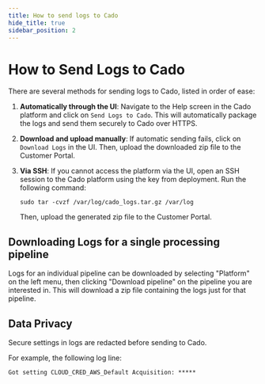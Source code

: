 ```yaml
---
title: How to send logs to Cado
hide_title: true
sidebar_position: 2
---
```


# How to Send Logs to Cado

There are several methods for sending logs to Cado, listed in order of ease:

1. **Automatically through the UI**: Navigate to the Help screen in the Cado platform and click on `Send Logs to Cado`. This will automatically package the logs and send them securely to Cado over HTTPS.
  
2. **Download and upload manually**: If automatic sending fails, click on `Download Logs` in the UI. Then, upload the downloaded zip file to the Customer Portal.

3. **Via SSH**: If you cannot access the platform via the UI, open an SSH session to the Cado platform using the key from deployment. Run the following command:
   ```
   sudo tar -cvzf /var/log/cado_logs.tar.gz /var/log
   ```
   Then, upload the generated zip file to the Customer Portal.

## Downloading Logs for a single processing pipeline
Logs for an individual pipeline can be downloaded by selecting "Platform" on the left menu, then clicking "Download pipeline" on the pipeline you are interested in. This will download a zip file containing the logs just for that pipeline.

## Data Privacy
Secure settings in logs are redacted before sending to Cado.

For example, the following log line:
```
Got setting CLOUD_CRED_AWS_Default Acquisition: *****
```